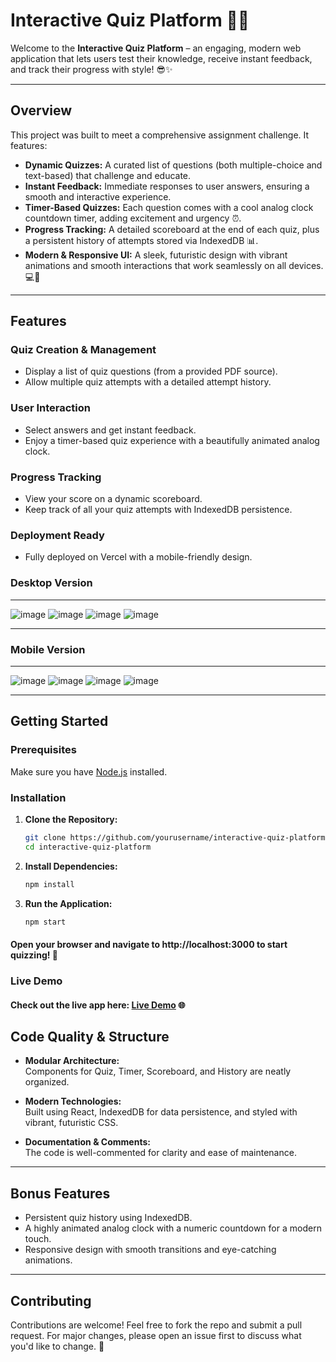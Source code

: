 # Interactive Quiz Platform 🚀🎉

Welcome to the **Interactive Quiz Platform** – an engaging, modern web application that lets users test their knowledge, receive instant feedback, and track their progress with style! 😎✨

---

## Overview

This project was built to meet a comprehensive assignment challenge. It features:

- **Dynamic Quizzes:** A curated list of questions (both multiple-choice and text-based) that challenge and educate.
- **Instant Feedback:** Immediate responses to user answers, ensuring a smooth and interactive experience.
- **Timer-Based Quizzes:** Each question comes with a cool analog clock countdown timer, adding excitement and urgency ⏰.
- **Progress Tracking:** A detailed scoreboard at the end of each quiz, plus a persistent history of attempts stored via IndexedDB 📊.
- **Modern & Responsive UI:** A sleek, futuristic design with vibrant animations and smooth interactions that work seamlessly on all devices. 💻📱

---

## Features

### Quiz Creation & Management
- Display a list of quiz questions (from a provided PDF source).
- Allow multiple quiz attempts with a detailed attempt history.

### User Interaction
- Select answers and get instant feedback.
- Enjoy a timer-based quiz experience with a beautifully animated analog clock.

### Progress Tracking
- View your score on a dynamic scoreboard.
- Keep track of all your quiz attempts with IndexedDB persistence.

### Deployment Ready
- Fully deployed on Vercel with a mobile-friendly design.

### Desktop Version
---
![image](https://github.com/user-attachments/assets/cfa0924f-ad7a-4ef4-98ae-a54061771008)
![image](https://github.com/user-attachments/assets/0d46dd74-e164-4925-abd5-f0743ea0d467)
![image](https://github.com/user-attachments/assets/a20d7084-83da-41ec-8fb1-d5998e3d5c7d)
![image](https://github.com/user-attachments/assets/64a5a984-bc2a-4716-90d4-073c42d5bb38)

---

### Mobile Version
---
![image](https://github.com/user-attachments/assets/162c56b2-6e4b-45a0-a20a-5cda0de5260b)
![image](https://github.com/user-attachments/assets/deba09da-4c32-4249-8b85-7315a48c3bbe)
![image](https://github.com/user-attachments/assets/479d4f02-958d-4f7e-a92b-466265a097d9)
![image](https://github.com/user-attachments/assets/262fe3e3-58cd-48cd-b8fa-2c743ff2cfd5)

---

## Getting Started

### Prerequisites
Make sure you have [Node.js](https://nodejs.org/) installed.

### Installation

1. **Clone the Repository:**
   ```bash
   git clone https://github.com/yourusername/interactive-quiz-platform.git
   cd interactive-quiz-platform
2. **Install Dependencies:**
   ```bash
   npm install
3. **Run the Application:**
   ```bash
   npm start
#### Open your browser and navigate to http://localhost:3000 to start quizzing! 🚀

### Live Demo
#### Check out the live app here: [Live Demo](https://nodejs.org/) 🌐

## Code Quality & Structure

- **Modular Architecture:**  
  Components for Quiz, Timer, Scoreboard, and History are neatly organized.

- **Modern Technologies:**  
  Built using React, IndexedDB for data persistence, and styled with vibrant, futuristic CSS.

- **Documentation & Comments:**  
  The code is well-commented for clarity and ease of maintenance.

---

## Bonus Features

- Persistent quiz history using IndexedDB.
- A highly animated analog clock with a numeric countdown for a modern touch.
- Responsive design with smooth transitions and eye-catching animations.

---

## Contributing

Contributions are welcome! Feel free to fork the repo and submit a pull request. For major changes, please open an issue first to discuss what you'd like to change. 🤝

